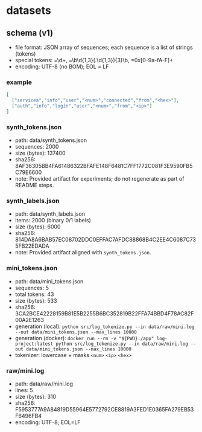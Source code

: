 # datasets

## schema (v1)
- file format: JSON array of sequences; each sequence is a list of strings (tokens)
- special tokens: <num>=\d+, <ip>=\b\d{1,3}(\.\d{1,3}){3}\b, <hex>=0x[0-9a-fA-F]+
- encoding: UTF-8 (no BOM); EOL = LF

### example
```json
[
  ["servicea","info","user","<num>","connected","from","<hex>"],
  ["auth","info","login","user","<num>","from","<ip>"]
]
```

### synth_tokens.json
- path: data/synth_tokens.json
- sequences: 2000
- size (bytes): 137400
- sha256: 8AF36305BB4FA61486322BFAFE148F6481C7FF1772C081F3E9590FB5C79E6600
- note: Provided artifact for experiments; do not regenerate as part of README steps.

### synth_labels.json
- path: data/synth_labels.json
- items: 2000 (binary 0/1 labels)
- size (bytes): 6000
- sha256: 814DA8A6BAB57EC08702DDC0EFFAC7AFDC88868B4C2EE4C6087C735FB22EDADA
- note: Provided artifact aligned with `synth_tokens.json`.

### mini_tokens.json
- path: data/mini_tokens.json
- sequences: 5
- total tokens: 43
- size (bytes): 533
- sha256: 3CA2BCE42228159B81E5B2255B6BC352819B22FFA74BBD4F78AC82F00A2E1263
- generation (local): `python src/log_tokenize.py --in data/raw/mini.log --out data/mini_tokens.json --max_lines 10000`
- generation (docker): `docker run --rm -v "${PWD}:/app" log-project:latest python src/log_tokenize.py --in data/raw/mini.log --out data/mini_tokens.json --max_lines 10000`
- tokenizer: lowercase + masks `<num>` `<ip>` `<hex>`

### raw/mini.log
- path: data/raw/mini.log
- lines: 5
- size (bytes): 310
- sha256: F5953777A9A84819D55964E5772792CE8819A3FED1E0365FA279EB53F6496FB4
- encoding: UTF-8; EOL=LF

